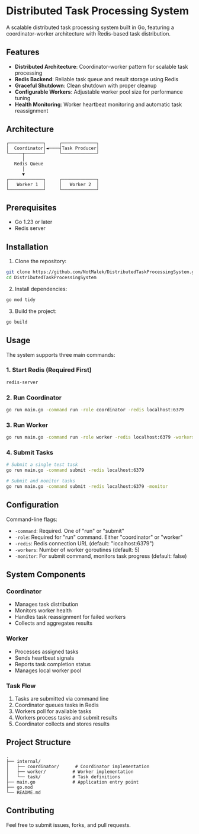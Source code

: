 # Distributed Task Processing System

A scalable distributed task processing system built in Go, featuring a coordinator-worker architecture with Redis-based task distribution.

## Features

- **Distributed Architecture**: Coordinator-worker pattern for scalable task processing
- **Redis Backend**: Reliable task queue and result storage using Redis
- **Graceful Shutdown**: Clean shutdown with proper cleanup
- **Configurable Workers**: Adjustable worker pool size for performance tuning
- **Health Monitoring**: Worker heartbeat monitoring and automatic task reassignment

## Architecture

```
┌─────────────┐     ┌─────────────┐
│  Coordinator│◄────┤Task Producer│
└─────┬───────┘     └─────────────┘
      │
   Redis Queue
      │
      ▼
┌─────────────┐     ┌─────────────┐
│   Worker 1  │     │   Worker 2  │
└─────────────┘     └─────────────┘
```

## Prerequisites

- Go 1.23 or later
- Redis server

## Installation

1. Clone the repository:
```bash
git clone https://github.com/NotMalek/DistributedTaskProcessingSystem.git
cd DistributedTaskProcessingSystem
```

2. Install dependencies:
```bash
go mod tidy
```

3. Build the project:
```bash
go build
```

## Usage

The system supports three main commands:

### 1. Start Redis (Required First)
```bash
redis-server
```

### 2. Run Coordinator
```bash
go run main.go -command run -role coordinator -redis localhost:6379
```

### 3. Run Worker
```bash
go run main.go -command run -role worker -redis localhost:6379 -workers 5
```

### 4. Submit Tasks
```bash
# Submit a single test task
go run main.go -command submit -redis localhost:6379

# Submit and monitor tasks
go run main.go -command submit -redis localhost:6379 -monitor
```

## Configuration

Command-line flags:
- `-command`: Required. One of "run" or "submit"
- `-role`: Required for "run" command. Either "coordinator" or "worker"
- `-redis`: Redis connection URL (default: "localhost:6379")
- `-workers`: Number of worker goroutines (default: 5)
- `-monitor`: For submit command, monitors task progress (default: false)

## System Components

### Coordinator
- Manages task distribution
- Monitors worker health
- Handles task reassignment for failed workers
- Collects and aggregates results

### Worker
- Processes assigned tasks
- Sends heartbeat signals
- Reports task completion status
- Manages local worker pool

### Task Flow
1. Tasks are submitted via command line
2. Coordinator queues tasks in Redis
3. Workers poll for available tasks
4. Workers process tasks and submit results
5. Coordinator collects and stores results

## Project Structure

```
.
├── internal/
│   ├── coordinator/      # Coordinator implementation
│   ├── worker/          # Worker implementation
│   └── task/            # Task definitions
├── main.go              # Application entry point
├── go.mod
└── README.md
```

## Contributing

Feel free to submit issues, forks, and pull requests.